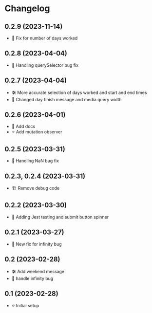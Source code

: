 # Changelog

## 0.2.9 (2023-11-14)
- 🐞 Fix for number of days worked

## 0.2.8 (2023-04-04)
- 🐞 Handling querySelector bug fix

## 0.2.7 (2023-04-04)
- 🛠️ More accurate selection of days worked and start and end times
- 🎨 Changed day finish message and media query width
## 0.2.6 (2023-04-01)
- 📖 Add docs
- ⭐️ Add mutation observer

## 0.2.5 (2023-03-31)
- 🐞 Handling NaN bug fix

## 0.2.3, 0.2.4 (2023-03-31)
- 🏗️ Remove debug code

## 0.2.2 (2023-03-30)
- 🚦 Adding Jest testing and submit button spinner

## 0.2.1 (2023-03-27)

- 🐞 New fix for infinity bug

## 0.2 (2023-02-28)

- 🛠️ Add weekend message
- 🐞 handle infinity bug

## 0.1 (2023-02-28)

- ⭐️ Initial setup
